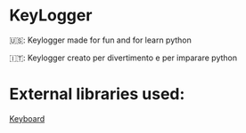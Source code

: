 # KeyLogger

🇺🇸: Keylogger made for fun and for learn python

🇮🇹: Keylogger creato per divertimento e per imparare python

# External libraries used:

[Keyboard](https://github.com/boppreh/keyboard)
